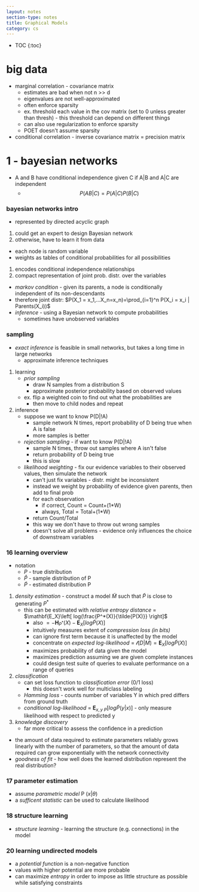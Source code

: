 ```yaml
---
layout: notes
section-type: notes
title: Graphical Models
category: cs
---
```

* TOC
{:toc}

# big data
- marginal correlation - covariance matrix
    - estimates are bad when not n >> d
    - eigenvalues are not well-approximated
    - often enforce sparsity
    - ex. threshold each value in the cov matrix (set to 0 unless greater than thresh) - this threshold can depend on different things
    - can also use regularization to enforce sparsity
    - POET doesn't assume sparsity
- conditional correlation - inverse covariance matrix = precision matrix

# 1 - bayesian networks
- A and B have conditional independence given C if A|B and A|C are independent
	- $$P(AB|C) = P(A|C) P(B|C)$$

### bayesian networks intro
- represented by directed acyclic graph
1. could get an expert to design Bayesian network
2. otherwise, have to learn it from data
- each node is random variable
- weights as tables of conditional probabilities for all possibilities
1. encodes conditional independence relationships
2. compact representation of joint prob. distr. over the variables
- *markov condition* - given its parents, a node is conditionally independent of its non-descendants
- therefore joint distr: $P(X_1 = x_1,...X_n=x_n)=\prod_{i=1}^n P(X_i = x_i | Parents(X_i))$
- *inference* - using a Bayesian network to compute probabilities
	- sometimes have unobserved variables

### sampling
- *exact inference* is feasible in small networks, but takes a long time in large networks
	- approximate inference techniques
1. learning
	- *prior sampling*
		- draw N samples from a distribution S
		- approximate posterior probability based on observed values
	- ex. flip a weighted coin to find out what the probabilities are
		- then move to child nodes and repeat
2. inference
	- suppose we want to know P(D|!A)
		- sample network N times, report probability of D being true when A is false
		- more samples is better
	- *rejection sampling* - if want to know P(D|!A)
		- sample N times, throw out samples where A isn't false
		- return probability of D being true
		- this is slow
	- *likelihood weighting* - fix our evidence variables to their observed values, then simulate the network
		- can't just fix variables - distr. might be inconsistent
		- instead we weight by probability of evidence given parents, then add to final prob
		- for each observation
			- if correct, Count = Count+(1*W)
			- always, Total = Total+(1*W)
		- return Count/Total
		- this way we don't have to throw out wrong samples
		- doesn't solve all problems - evidence only influences the choice of downstream variables
		
### 16 learning overview
- notation
	- *P* - true distribution
	- $\hat{P}$ - sample distribution of P
	- $\tilde{P}$ - estimated distribution P
1. *density estimation* - construct a model $\tilde{M}$ such that $\tilde{P}$ is close to generating $P^*$
	- this can be estimated with *relative entropy distance* = $\mathbf{E_X}\left[ log(\frac{P^*(X)}{\tilde{P(X)}} \right]$
		- also $= - \mathbf{H}_{P^*}(X) - \mathbf{E}_X [log \tilde{P}(X)]$
		- intuitively measures extent of *compression loss (in bits)*
		- can ignore first term because it is unaffected by the model
		- concentrate on *expected log-likelihood* = $\mathcal{l}(D|M) =  \mathbf{E}_X [log \tilde{P}(X)]$
		- maximizes probability of data given the model
		- maximizes prediction assuming we are given complete instances
		- could design test suite of queries to evaluate performance on a range of queries
2. *classification*
	- can set loss function to *classification error* (0/1 loss)
		- this doesn't work well for multiclass labeling
	- *Hamming loss* - counts number of variables Y in which pred differs from ground truth
	- *conditional log-likelihood* = $\mathbf{E}_{x,y ~ P}[log \tilde{P}(y|x)]$ - only measure likelihood with respect to predicted y
3. *knowledge discovery*
	- far more critical to assess the confidence in a prediction
- the amount of data required to estimate parameters reliably grows linearly with the number of parameters, so that the amount of data required can grow exponentially with the network connectivity
- *goodness of fit* - how well does the learned distribution represent the real distribution?

### 17 parameter estimation
- assume *parametric model* P ($x$|$\theta$)
- a *sufficent statistic* can be used to calculate likelihood

### 18 structure learning
- *structure learning* - learning the structure (e.g. connections) in the model

### 20 learning undirected models
- a *potential function* is a non-negative function
- values with higher potential are more probable
- can maximize *entropy* in order to impose as little structure as possible while satisfying constraints